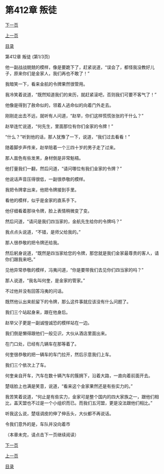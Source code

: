 <h1>第412章   叛徒</h1>
            <div><p><a href="./1234_%E7%AC%AC412%E7%AB%A0_%E5%8F%9B%E5%BE%92.md">下一页</a></p><p><a href="./1232_%E7%AC%AC411%E7%AB%A0_%E6%98%8A%E4%BA%AC%E5%9F%8E.md">上一页</a></p><p><a href="../">目录</a></p></div>
            <div><p>第412章   叛徒 (第1/3页)</p><p>他一副战战兢兢的模样，像是要跪下了，赶紧说道，“误会了，都怪我没教好儿子，原来你们是金家人，我们再也不敢了！”</p><p>我暗笑一下，看来金航的令牌果然很管用。</p><p>我冷笑着说道，“既然知道我们的来历，就赶紧滚吧，否则我们可要不客气了！”</p><p>他像是得到了赦命似的，领着人逃命似的向着门外走去。</p><p>刚刚走出去不远，就听有人问道，“赵举，你们这样慌慌张张的干什么？”</p><p>赵举连忙说道，“何先生，里面那位有你们金家的令牌！”</p><p>“什么？”听到他的话，那人犹豫了一下，说道，“我们过去看看！”</p><p>随着脚步声传来，赵举陪着一个三四十岁的男子走了过来。</p><p>那人面色有些发黑，身材倒是非常魁梧。</p><p>他打量我们一翻，然后问道，“请问哪位有我们金家的令牌？”</p><p>他说话声音压得很低，一副很恭敬的模样。</p><p>我把令牌拿出来，他把令牌接到手里。</p><p>看他的模样，似乎是金家的直系手下。</p><p>他仔细看着那块令牌，脸上表情稍微变了变。</p><p>然后问道，“请问是我们四当家的，金航先生给你的令牌吗？”</p><p>我点点头说道，“不错，是师父给我的。”</p><p>那人很恭敬的把令牌还给我。</p><p>然后躬身说道，“既然是四当家给您的令牌，那您就是我们金家最尊贵的客人，请你们跟我来吧。”</p><p>见他异常恭敬的模样，冯夷问道，“你是要带我们去见你们四当家的吗？”</p><p>那人说道，“我名叫何奎，是金家的管家。”</p><p>不过他并没有回答冯夷的问话。</p><p>既然他认出来航留下的令牌，那么这件事就应该没有什么问题了。</p><p>我们三个站起身来，跟在他身后。</p><p>赵举父子更是一副诚惶诚恐的模样站在一边。</p><p>我们倒是懒得跟他们一般见识，大伙从酒店里面出来。</p><p>在门口处，已经有几辆车在那等着了。</p><p>何奎很恭敬的把一辆车的车门拉开，然后示意我们上车。</p><p>我们三个依次上了车。</p><p>何奎亲自开车，汽车在数十辆汽车的簇拥下，沿着大路，一直向着前面开去。</p><p>楚瑶脸上也满是笑意，说道，“看来这个金家果然还是有些实力的。”</p><p>我苦笑着说道，“何止是有些实力，金家可是整个国内的四大家族之一，跟他们相比，盖天盟也不过是一个小组织而已。而我们五河盟，更是没法跟他们相比。”</p><p>听我这么说，楚瑶调皮的伸了伸舌头，大伙都不再说话。</p><p>令我们意外的是，车队并没向着市</p><p>（本章未完，请点击下一页继续阅读）</p></div>
            <div><p><a href="./1234_%E7%AC%AC412%E7%AB%A0_%E5%8F%9B%E5%BE%92.md">下一页</a></p><p><a href="./1232_%E7%AC%AC411%E7%AB%A0_%E6%98%8A%E4%BA%AC%E5%9F%8E.md">上一页</a></p><p><a href="../">目录</a></p></div>